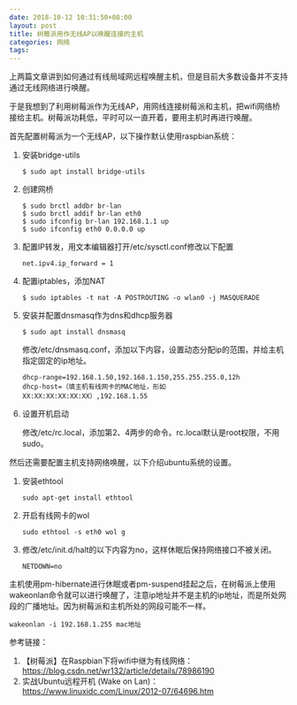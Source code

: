 ```yaml
---
date: 2018-10-12 10:31:50+08:00
layout: post
title: 树莓派用作无线AP以唤醒连接的主机
categories: 网络
tags: 
---
```


上两篇文章讲到如何通过有线局域网远程唤醒主机，但是目前大多数设备并不支持通过无线网络进行唤醒。

于是我想到了利用树莓派作为无线AP，用网线连接树莓派和主机，把wifi网络桥接给主机。树莓派功耗低，平时可以一直开着，要用主机时再进行唤醒。

首先配置树莓派为一个无线AP，以下操作默认使用raspbian系统：

1. 安装bridge-utils

    `$ sudo apt install bridge-utils`

2. 创建网桥

    ```
    $ sudo brctl addbr br-lan
    $ sudo brctl addif br-lan eth0
    $ sudo ifconfig br-lan 192.168.1.1 up
    $ sudo ifconfig eth0 0.0.0.0 up
    ```
    
3. 配置IP转发，用文本编辑器打开/etc/sysctl.conf修改以下配置

    `net.ipv4.ip_forward = 1`
    
4. 配置iptables，添加NAT

    `$ sudo iptables -t nat -A POSTROUTING -o wlan0 -j MASQUERADE`
    
    
5. 安装并配置dnsmasq作为dns和dhcp服务器

    `$ sudo apt install dnsmasq`
    
    修改/etc/dnsmasq.conf，添加以下内容，设置动态分配ip的范围，并给主机指定固定的ip地址。
    
    ```
    dhcp-range=192.168.1.50,192.168.1.150,255.255.255.0,12h
    dhcp-host=（填主机有线网卡的MAC地址，形如XX:XX:XX:XX:XX:XX）,192.168.1.55
    ```

6. 设置开机启动

    修改/etc/rc.local，添加第2、4两步的命令。rc.local默认是root权限，不用sudo。
    
然后还需要配置主机支持网络唤醒，以下介绍ubuntu系统的设置。

1. 安装ethtool

    `sudo apt-get install ethtool`
    
2. 开启有线网卡的wol

    `sudo ethtool -s eth0 wol g`
    
3. 修改/etc/init.d/halt的以下内容为no，这样休眠后保持网络接口不被关闭。

    `NETDOWN=no`


    
主机使用pm-hibernate进行休眠或者pm-suspend挂起之后，在树莓派上使用wakeonlan命令就可以进行唤醒了，注意ip地址并不是主机的ip地址，而是所处网段的广播地址。因为树莓派和主机所处的网段可能不一样。

`wakeonlan -i 192.168.1.255 mac地址`
    
    
参考链接：

1. 【树莓派】在Raspbian下将wifi中继为有线网络：<https://blog.csdn.net/wr132/article/details/78986190>
2. 实战Ubuntu远程开机 (Wake on Lan)：<https://www.linuxidc.com/Linux/2012-07/64696.htm>